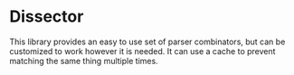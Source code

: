 # Dissector

This library provides an easy to use set of parser combinators, but can be customized to work however it is needed. It can use a cache to prevent matching the same thing multiple times.

